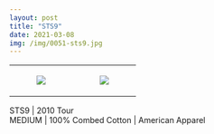 ```yaml
---
layout: post
title: "STS9"
date: 2021-03-08
img: /img/0051-sts9.jpg
---
```




<table style="width:100%;"><tr><td style="vertical-align:top;">
      <figure class="tmblr-full" data-orig-height="2048" data-orig-width="1365" data-orig-src="https://concertshirts.netlify.app/shirts/0051/0051-01.jpg"><img src="https://64.media.tumblr.com/2c673da812a577e87e679d65e38fc7cb/a2061ddf67e47659-a7/s540x810/f009c384ca14b515f3c16650f504ac2e0a09f209.jpg" data-orig-height="2048" data-orig-width="1365" data-orig-src="https://concertshirts.netlify.app/shirts/0051/0051-01.jpg"/></figure></td>
    <td style="vertical-align:top;">
      <figure class="tmblr-full" data-orig-height="2048" data-orig-width="1365" data-orig-src="https://concertshirts.netlify.app/shirts/0051/0051-02.jpg"><img src="https://64.media.tumblr.com/bfc8e0a3258904800e89c550d5e7b766/a2061ddf67e47659-a9/s540x810/3ce2f5369523cd33ea716a93f163980cfe4b5a37.jpg" data-orig-height="2048" data-orig-width="1365" data-orig-src="https://concertshirts.netlify.app/shirts/0051/0051-02.jpg"/></figure></td>
  </tr></table><p>
  STS9 | 2010 Tour<br/>MEDIUM | 100% Combed Cotton | American Apparel
</p>
